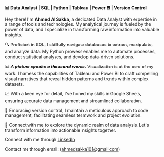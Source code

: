 **📊 Data Analyst | SQL | Python | Tableau | Power BI | Version Control**

Hey there! I'm **Ahmed Al Sakka**, a dedicated Data Analyst with expertise in a range of tools and technologies. My analytical journey is fueled by the power of data, and I specialize in transforming raw information into valuable insights.

🔍 Proficient in SQL, I skillfully navigate databases to extract, manipulate, and analyze data. My Python prowess enables me to automate processes, conduct statistical analyses, and develop data-driven solutions.

📊 **_A picture speaks a thousand words._** Visualization is at the core of my work. I harness the capabilities of Tableau and Power BI to craft compelling visual narratives that reveal hidden patterns and trends within complex datasets.

📈 With a keen eye for detail, I've honed my skills in Google Sheets, ensuring accurate data management and streamlined collaboration.

🔄 Embracing version control, I maintain a meticulous approach to code management, facilitating seamless teamwork and project evolution.

🔗 Connect with me to explore the dynamic realm of data analysis. Let's transform information into actionable insights together.

Connect with me through [LinkedIn](https://www.linkedin.com/in/ahmed-alsakka-analyst/)

Contact me through email: (ahmedsakka101@gmail.com)
